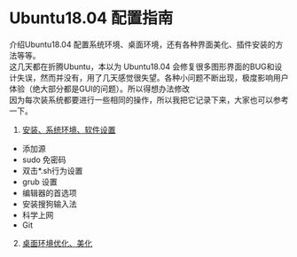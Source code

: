 # Ubuntu18.04 配置指南

介绍Ubuntu18.04 配置系统环境、桌面环境，还有各种界面美化、插件安装的方法等等。  
这几天都在折腾Ubuntu，本以为 Ubuntu18.04 会修复很多图形界面的BUG和设计失误，然而并没有，用了几天感觉很失望。各种小问题不断出现，极度影响用户体验（绝大部分都是GUI的问题）。所以得想办法修改  
因为每次装系统都要进行一些相同的操作，所以我把它记录下来，大家也可以参考一下。  

1. [安装、系统环境、软件设置](https://github.com/jiangzc/Ubuntu18.04-Configure-Guide/blob/master/guide1.md)  
* 添加源
* sudo 免密码
* 双击*.sh行为设置
* grub 设置
* 编辑器的首选项
* 安装搜狗输入法
* 科学上网
* Git

2. [桌面环境优化、美化]()
